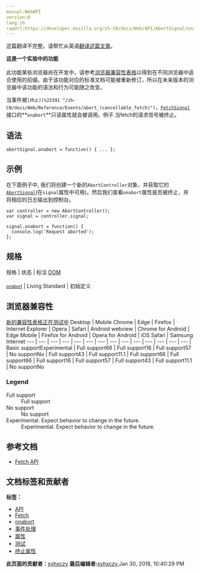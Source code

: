 ```yaml
---
manual:WebAPI
version:0
lang:zh
rawUrl:https://developer.mozilla.org/zh-CN/docs/Web/API/AbortSignal/onabort
---
```




这篇翻译不完整。请帮忙从英语[翻译这篇文章](%22389 "")。






**这是一个实验中的功能**<br></br>此功能某些浏览器尚在开发中，请参考[浏览器兼容性表格](%22390 "")以得到在不同浏览器中适合使用的前缀。由于该功能对应的标准文档可能被重新修订，所以在未来版本的浏览器中该功能的语法和行为可能随之改变。



当事件被`[终止](%22391 "/zh-CN/docs/Web/Reference/Events/abort_(cancellable_fetch)")`，[`FetchSignal`](%22392 "此页面仍未被本地化, 期待您的翻译!")接口的**`onabort`**只读属性就会被调用。例子.当fetch的请求信号被终止。

## 语法<a name="语法"></a>

```
abortSignal.onabort = function() { ... };
```

## 示例<a name="示例"></a>


在下面例子中, 我们将创建一个新的`AbortController`对象，并获取它的[`AbortSignal`](%2527 "AbortSignal 接口表示一个信号对象（ signal object ），它允许您通过 AbortController 对象与DOM请求（如Fetch）进行通信并在需要时将其中止。")(在`signal`属性中可用)。然后我们查看`onabort`属性是否被终止，并将相应的日志输出到控制台。


```
var controller = new AbortController();
var signal = controller.signal;

signal.onabort = function() {
  console.log('Request aborted');
};
```

## 规格<a name="规格"></a>
规格 | 状态 | 标注 
[DOM<br></br><small>onabort</small>](%22393 "") | Living Standard | 初始定义 


## 浏览器兼容性<a name="浏览器兼容性"></a>
[新的兼容性表格正在测试中<i></i>](%3360 "")
<abbr>Desktop<i></i></abbr> | <abbr>Mobile<i></i></abbr> 
<abbr>Chrome<i></i></abbr> | <abbr>Edge<i></i></abbr> | <abbr>Firefox<i></i></abbr> | <abbr>Internet Explorer<i></i></abbr> | <abbr>Opera<i></i></abbr> | <abbr>Safari<i></i></abbr> | <abbr>Android webview<i></i></abbr> | <abbr>Chrome for Android<i></i></abbr> | <abbr>Edge Mobile<i></i></abbr> | <abbr>Firefox for Android<i></i></abbr> | <abbr>Opera for Android<i></i></abbr> | <abbr>iOS Safari<i></i></abbr> | <abbr>Samsung Internet<i></i></abbr> 
 ---  |  ---  |  ---  |  ---  |  ---  |  ---  |  ---  |  ---  |  ---  |  ---  |  ---  |  ---  |  ---  |  ---  | 
Basic support<abbr>Experimental<i></i></abbr> | <abbr>Full support</abbr>66 | <abbr>Full support</abbr>16 | <abbr>Full support</abbr>57 | <abbr>No support</abbr>No | <abbr>Full support</abbr>43 | <abbr>Full support</abbr>11.1 | <abbr>Full support</abbr>66 | <abbr>Full support</abbr>66 | <abbr>Full support</abbr>16 | <abbr>Full support</abbr>57 | <abbr>Full support</abbr>43 | <abbr>Full support</abbr>11.1 | <abbr>No support</abbr>No 


### Legend<a name="Legend"></a>
<dl><dt id=''><abbr>Full support</abbr></dt><dd>Full support</dd><dt id=''><abbr>No support</abbr></dt><dd>No support</dd><dt id=''><abbr>Experimental. Expect behavior to change in the future.<i></i></abbr></dt><dd>Experimental. Expect behavior to change in the future.</dd></dl>

## 参考文档<a name="参考文档"></a>

* [Fetch API](%3357 "")



## 文档标签和贡献者
**标签：**
* [API](%50 "")
* [Fetch](%4322 "")
* [onabort](%22394 "")
* [事件处理](%22395 "")
* [属性](%22396 "")
* [测试](%22397 "")
* [终止属性](%22398 "")

**此页面的贡献者：**[syhxczy](%22399 "")
**最后编辑者:**[syhxczy](%22399 ""),<time>Jan 30, 2018, 10:40:29 PM</time>


